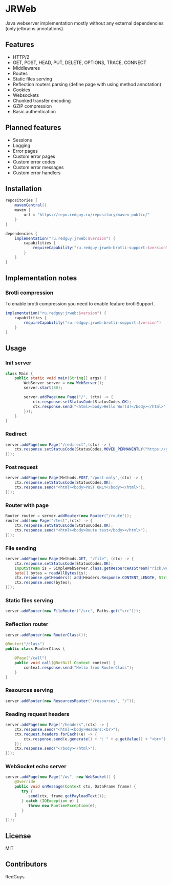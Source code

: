 # JRWeb

Java webserver implementation mostly without any external dependencies (only jetbrains annotations).

## Features

- HTTP/2
- GET, POST, HEAD, PUT, DELETE, OPTIONS, TRACE, CONNECT
- Middlewares
- Routes
- Static files serving
- Reflection routers parsing (define page with using method annotation)
- Cookies
- Websockets
- Chunked transfer encoding
- GZIP compression
- Basic authentication

## Planned features

- Sessions
- Logging
- Error pages
- Custom error pages
- Custom error codes
- Custom error messages
- Custom error handlers

## Installation
```groovy
repositories {
    mavenCentral()
    maven {
        url = "https://repo.redguy.ru/repository/maven-public/"
    }
}

dependencies {
    implementation("ru.redguy:jrweb:$version") {
        capabilities {
            requireCapability("ru.redguy:jrweb-brotli-support:$version")
        }
    }
}
```

## Implementation notes

### Brotli compression
To enable brotli compression you need to enable feature brotliSupport.
```groovy
implementation("ru.redguy:jrweb:$version") {
    capabilities {
        requireCapability("ru.redguy:jrweb-brotli-support:$version")
    }
}
```

## Usage

### Init server

```java
class Main {
    public static void main(String[] args) {
        WebServer server = new WebServer();
        server.start(80);

        server.addPage(new Page("/", (ctx) -> {
            ctx.response.setStatusCode(StatusCodes.OK);
            ctx.response.send("<html><body>Hello World!</body></html>");
        }));
    }
}
```

### Redirect

```java
server.addPage(new Page("/redirect",(ctx) -> {
    ctx.response.setStatusCode(StatusCodes.MOVED_PERMANENTLY("https://google.com"));
}));
```

### Post request

```java
server.addPage(new Page(Methods.POST,"/post-only",(ctx) -> {
    ctx.response.setStatusCode(StatusCodes.OK);
    ctx.response.send("<html><body>POST ONLY</body></html>");
}));
```

### Router with page

```java
Router router = server.addRouter(new Router("/route"));
router.add(new Page("/test",(ctx) -> {
    ctx.response.setStatusCode(StatusCodes.OK);
    ctx.response.send("<html><body>Route test</body></html>");
}));
```

### File sending

```java
server.addPage(new Page(Methods.GET, "/file", (ctx) -> {
    ctx.response.setStatusCode(StatusCodes.OK);
    InputStream is = SimpleWebServer.class.getResourceAsStream("rick.webp");
    byte[] bytes = readAllBytes(is);
    ctx.response.getHeaders().add(Headers.Response.CONTENT_LENGTH, String.valueOf(bytes.length));
    ctx.response.send(bytes);
}));
```

### Static files serving

```java
server.addRouter(new FileRouter("/src", Paths.get("src")));
```

### Reflection router

```java
server.addRouter(new RouterClass());
```

```java
@Router("/class")
public class RouterClass {

    @Page("/call")
    public void call(@NotNull Context context) {
        context.response.send("Hello from RouterClass");
    }
}
```

### Resources serving

```java
server.addRouter(new ResourcesRouter("/resources", "/"));
```

### Reading request headers
    
```java
server.addPage(new Page("/headers",(ctx) -> {
    ctx.response.send("<html><body>Headers:<br>");
    ctx.request.headers.forEach((e) -> {
        ctx.response.send(e.generate() + ": " + e.getValue() + "<br>");
    });
    ctx.response.send("</body></html>");
}));
```

### WebSocket echo server

```java
server.addPage(new Page("/ws", new WebSocket() {
    @Override
    public void onMessage(Context ctx, DataFrame frame) {
       try {
          send(ctx, frame.getPayloadText());
       } catch (IOException e) {
          throw new RuntimeException(e);
       }
    }
}));
```

## License
MIT

## Contributors
RedGuys
